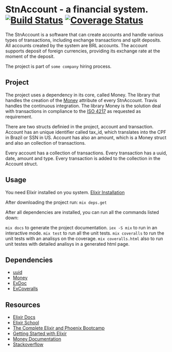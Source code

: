 # StnAccount - a financial system. [![Build Status](https://travis-ci.org/asmutti/elixir-banking.svg?branch=master)](https://travis-ci.org/asmutti/elixir-banking) [![Coverage Status](https://coveralls.io/repos/github/asmutti/elixir-banking/badge.svg?branch=master)](https://coveralls.io/github/asmutti/elixir-banking?branch=master)

The StnAccount is a software that can create accounts and handle various types of transactions, including exchange transactions and split deposits. All accounts created by the system are BRL accounts. The account supports deposit of foreign currencies, providing its exchange rate at the moment of the deposit.

The project is part of `some company` hiring process.

## Project

The project uses a dependency in its core, called Money. The library that handles the creation of the [Money](https://github.com/elixirmoney/money) attribute of every StnAccount. Travis handles the continuous integration. The library Money is the solution deal with transactions in compliance to the [ISO 4217](https://pt.wikipedia.org/wiki/ISO_4217) as requested as requirement.

There are two structs definied in the project, account and transaction. Account has an unique identifier called tax_id, which translates into the CPF in Brazil or SSN in US. Account has also an amount, which is a Money struct and also an collection of transactions.

Every account has a collection of transactions. Every transaction has a uuid, date, amount and type. Every transaction is added to the collection in the Account struct.

## Usage

You need Elixir installed on you system. [Elixir Installation](https://elixir-lang.org/install.html)

After downloading the project run:
`mix deps.get`

After all dependencies are installed, you can run all the commands listed down:

`mix docs` to generate the project documentation.
`iex -S mix` to run in an interactive mode.
`mix test` to run all the unit tests.
`mix coveralls` to run the unit tests with an analisys on the coverage.
`mix coveralls.html` also to run unit testes with detailed analisys in a generated html page.

## Dependencies

* [uuid](https://github.com/zyro/elixir-uuid)
* [Money](https://github.com/elixirmoney/money)
* [ExDoc](https://github.com/elixir-lang/ex_doc)
* [ExCoveralls](https://github.com/parroty/excoveralls)


## Resources

* [Elixir Docs](https://elixir-lang.org/docs.html)
* [Elixir School](https://elixirschool.com/pt/)
* [The Complete Elixir and Phoenix Bootcamp](https://www.udemy.com/course/the-complete-elixir-and-phoenix-bootcamp-and-tutorial/)
* [Getting Started with Elixir](https://app.pluralsight.com/library/courses/elixir-getting-started/table-of-contents)
* [Money Documentation](https://hexdocs.pm/money/Money.html)
* [Stackoverflow](https://stackoverflow.com/search?q=elixir)



